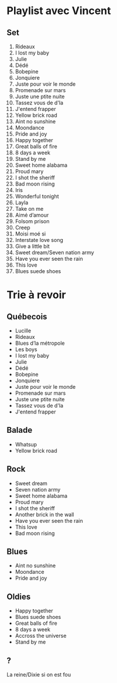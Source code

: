 # Playlist avec Vincent

## Set

1.  Rideaux
2. I lost my baby
3. Julie
4. Dédé
5. Bobepine
6. Jonquiere
7. Juste pour voir le monde
8. Promenade sur mars
9. Juste une ptite nuite
10. Tassez vous de d'la
11. J'entend frapper
12. Yellow brick road
13. Aint no sunshine
14. Moondance
15. Pride and joy
16. Happy together
17. Great balls of fire
18. 8 days a week
19. Stand by me
20. Sweet home alabama
21. Proud mary
22. I shot the sheriff
23. Bad moon rising
24. Iris
25. Wonderful tonight
26. Layla
27. Take on me
28. Aimé d’amour
29. Folsom prison
30. Creep
31. Moisi moé si
32. Interstate love song
33. Give a little bit
34. Sweet dream/Seven nation army
35. Have you ever seen the rain
36. This love
37. Blues suede shoes

# Trie à revoir

## Québecois

- Lucille
- Rideaux
- Blues d’la métropole
- Les boys
- I lost my baby
- Julie
- Dédé
- Bobepine
- Jonquiere
- Juste pour voir le monde
- Promenade sur mars
- Juste une ptite nuite
- Tassez vous de d'la
- J'entend frapper

## Balade

- Whatsup
- Yellow brick road

## Rock

- Sweet dream
- Seven nation army
- Sweet home alabama
- Proud mary
- I shot the sheriff
- Another brick in the wall
- Have you ever seen the rain
- This love
- Bad moon rising

## Blues

- Aint no sunshine
- Moondance
- Pride and joy

## Oldies

- Happy together
- Blues suede shoes
- Great balls of fire
- 8 days a week
- Accross the universe
- Stand by me


## ?
La reine/Dixie si on est fou


